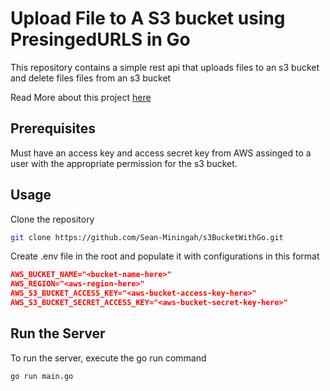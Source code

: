 # Upload File to A S3 bucket using PresingedURLS in Go 

This repository contains a simple rest api that uploads files to an s3 bucket and delete files files from an s3 bucket 

Read More about this project [here](https://dev.to/sha254/upload-and-delete-file-from-amazon-s3-bucket-in-go-using-presigned-urls-17fo)

## Prerequisites

Must have an access key and access secret key from AWS assinged to a user with the appropriate permission for the s3 bucket.

## Usage 
Clone the repository 
```bash
git clone https://github.com/Sean-Miningah/s3BucketWithGo.git

```

Create .env file in the root and populate it with configurations in this format 

```json
AWS_BUCKET_NAME="<bucket-name-here>"
AWS_REGION="<aws-region-here>"
AWS_S3_BUCKET_ACCESS_KEY="<aws-bucket-access-key-here>"
AWS_S3_BUCKET_SECRET_ACCESS_KEY="<aws-bucket-secret-key-here>"
```
## Run the Server
To run the server, execute the go run command 

```bash
go run main.go
```
